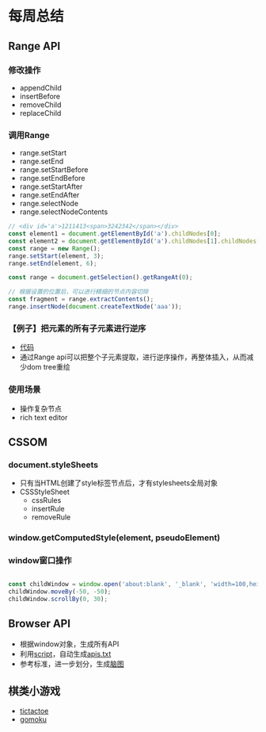 # 每周总结

## Range API

### 修改操作

- appendChild
- insertBefore
- removeChild
- replaceChild

### 调用Range

- range.setStart
- range.setEnd
- range.setStartBefore
- range.setEndBefore
- range.setStartAfter
- range.setEndAfter
- range.selectNode
- range.selectNodeContents

````javascript
// <div id='a'>1211413<span>3242342</span></div>
const element1 = document.getElementById('a').childNodes[0];
const element2 = document.getElementById('a').childNodes[1].childNodes[0];
const range = new Range();
range.setStart(element, 3);
range.setEnd(element, 6);

const range = document.getSelection().getRangeAt(0);

// 根据设置的位置后，可以进行精细的节点内容切除
const fragment = range.extractContents();
range.insertNode(document.createTextNode('aaa'));

````

### 【例子】把元素的所有子元素进行逆序

- [代码](./reverse.html)
- 通过Range api可以把整个子元素提取，进行逆序操作，再整体插入，从而减少dom tree重绘

### 使用场景

- 操作复杂节点
- rich text editor

## CSSOM

### document.styleSheets

- 只有当HTML创建了style标签节点后，才有stylesheets全局对象
- CSSStyleSheet
  - cssRules
  - insertRule
  - removeRule

### window.getComputedStyle(element, pseudoElement)

### window窗口操作

````javascript

const childWindow = window.open('about:blank', '_blank', 'width=100,height=100,left=100,top=100');
childWindow.moveBy(-50, -50);
childWindow.scrollBy(0, 30);
````

## Browser API

- 根据window对象，生成所有API
- 利用[script](./apis.html)，自动生成[apis.txt](./apis.txt)
- 参考标准，进一步划分，生成[脑图](./apis.xmind)

## 棋类小游戏

- [tictactoe](./tiktaktoe.html)
- [gomoku](./gomoku.html)